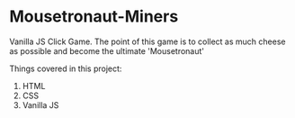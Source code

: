 # Mousetronaut-Miners

Vanilla JS Click Game. The point of this game is to collect as much cheese as possible and become the ultimate 'Mousetronaut'

Things covered in this project:
1. HTML
2. CSS
3. Vanilla JS